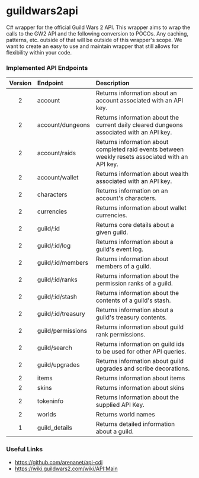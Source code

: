 # guildwars2api
C# wrapper for the official Guild Wars 2 API. This wrapper aims to wrap the calls to the GW2 API and the following conversion to POCOs. Any caching, patterns, etc. outside of that will be outside of this wrapper's scope. We want to create an easy to use and maintain wrapper that still allows for flexibility within your code.

### Implemented API Endpoints

| Version | Endpoint | Description |
|:-------:|:---------|:------------|
| 2 | account | Returns information about an account associated with an API key. |
| 2 | account/dungeons | Returns information about the current daily cleared dungeons associated with an API key. |
| 2 | account/raids | Returns information about completed raid events between weekly resets associated with an API key. |
| 2 | account/wallet | Returns information about wealth associated with an API key. |
| 2 | characters | Returns information on an account's characters. |
| 2 | currencies | Returns information about wallet currencies. |
| 2 | guild/:id | Returns core details about a given guild. |
| 2 | guild/:id/log | Returns information about a guild's event log. |
| 2 | guild/:id/members | Returns information about members of a guild. |
| 2 | guild/:id/ranks | Returns information about the permission ranks of a guild. |
| 2 | guild/:id/stash | Returns information about the contents of a guild's stash. |
| 2 | guild/:id/treasury | Returns information about a guild's treasury contents. |
| 2 | guild/permissions | Returns information about guild rank permissions. |
| 2 | guild/search | Returns information on guild ids to be used for other API queries. |
| 2 | guild/upgrades | Returns information about guild upgrades and scribe decorations. |
| 2 | items | Returns information about items |
| 2 | skins | Returns information about skins |
| 2 | tokeninfo | Returns information about the supplied API Key. |
| 2 | worlds | Returns world names |
| 1 | guild_details | Returns detailed information about a guild. |

### Useful Links

 - https://github.com/arenanet/api-cdi
 - https://wiki.guildwars2.com/wiki/API:Main
